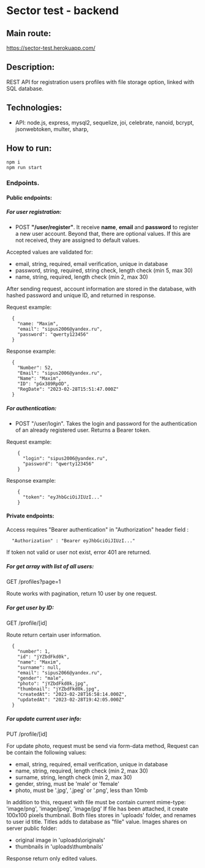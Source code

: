 
# Sector test - backend

## Main route:

https://sector-test.herokuapp.com/

## Description:

REST API for registration users profiles with file storage option, linked with SQL database.
  
## Technologies:
- API: node.js, express, mysql2, sequelize, joi, celebrate, nanoid, bcrypt, jsonwebtoken, multer, sharp, 

## How to run:

```
npm i
npm run start
```

### Endpoints.

#### Public endpoints:

##### For user registration:
  	
  - POST **"/user/register"**. It receive **name**, **email** and **password** to register a new user account. Beyond that, there are optional values. If this are not received, they are assigned to default values.

  Accepted values are validated for:
   - email, string, required, email verification, unique in database
   - password, string, required, string check, length check (min 5, max 30)
   - name, string, required, length check (min 2, max 30)

  After sending request, account information are stored in the database, with hashed password and unique ID, and returned in response.

Request example:
```
  {
    "name: "Maxim",
    "email": "sipus2006@yandex.ru",
    "password": "qwerty123456"
  }
```
Response example:
```
  {
    "Number": 52,
    "Email": "sipus2006@yandex.ru",
    "Name": "Maxim",
    "ID": "pGx389RpOD",
    "RegDate": "2023-02-28T15:51:47.000Z"
  }
```
##### For authentication:
  - POST "/user/login". Takes the login and password for the authentication of an already registered user. Returns a Bearer token.
 
Request example:
```
	{
      "login": "sipus2006@yandex.ru",
      "password": "qwerty123456"
    }
```
Response example:
```
    {
      "token": "eyJhbGciOiJIUzI..."
    }
```

#### Private endpoints:
  
  Access requires "Bearer authentication" in "Authorization" header field :
```
  "Authorization" : "Bearer eyJhbGciOiJIUzI..."
```
If token not valid or user not exist, error 401 are returned.

##### For get array with list of all users:
  GET /profiles?page=1

Route works with pagination, return 10 user by one request.

##### For get user by ID:
  GET /profile/[id]

Route return certain user information.
```
  {
    "number": 1,
    "id": "jYZbdFkd0k",
    "name": "Maxim",
    "surname": null,
    "email": "sipus2066@yandex.ru",
    "gender": "male",
    "photo": "jYZbdFkd0k.jpg",
    "thumbnail": "jYZbdFkd0k.jpg",
    "createdAt": "2023-02-28T16:58:14.000Z",
    "updatedAt": "2023-02-28T19:42:05.000Z"
  }
```
##### For update current user info:
  PUT /profile/[id]
  
  For update photo, request must be send via form-data method,
  Request can be contain the following values:
  
   - email, string, required, email verification, unique in database
   - name, string, required, length check (min 2, max 30)
   - surname, string, length check (min 2, max 30)
   - gender, string, must be 'male' or 'female'
   - photo, must be '.jpg', '.jpeg' or '.png', less than 10mb
  
  In addition to this, request with file must be contain current mime-type: 'image/png', 'image/jpeg', 'image/jpg'
  If file has been attached, it create 100x100 pixels thumbnail.
  Both files stores in 'uploads' folder, and renames to user id title. Titles adds to database as "file" value. 
  Images shares on server public folder: 
   - original image in 'uploads\originals'
   - thumbnails in 'uploads\thumbnails'
 
 Response return only edited values.